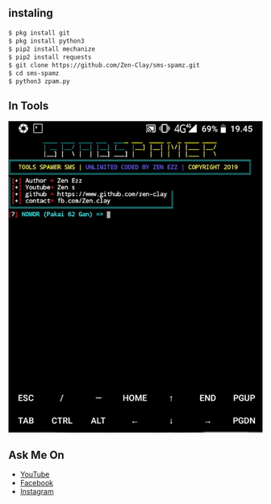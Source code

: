 ## instaling

```
$ pkg install git
$ pkg install python3
$ pip2 install mechanize
$ pip2 install requests
$ git clone https://github.com/Zen-Clay/sms-spamz.git
$ cd sms-spamz
$ python3 zpam.py
```

## In Tools

![screenshot](screenshot.jpg)

## Ask Me On

* [YouTube](https://www.youtube.com/channel/UCopf7XF5D5hVyx2TePHl-pw)
* [Facebook](https://www.facebook.com/fatahul.ulum.1)
* [Instagram](https://www.instagram.com/aditiastrom)
